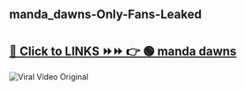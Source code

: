 
 ## manda_dawns-Only-Fans-Leaked

# <h2><a href="https://clipsfans.com/manda_dawns&ref=git">🔗 Click to LINKS ⏩⏩ 👉 🟢 manda dawns </a></h2>

<a href="https://clipsfans.com/manda_dawns&ref=git" rel="nofollow" data-target="animated-image.originalLink"><img src="https://i.ibb.co.com/xMMVF88/686577567.gif" alt="Viral Video Original" style="max-width: 100%; display: inline-block;" data-target="animated-image.originalImage"></a>
